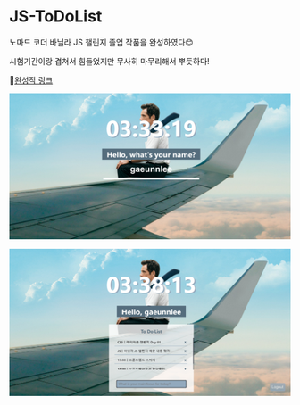 # JS-ToDoList

노마드 코더 바닐라 JS 챌린지 졸업 작품을 완성하였다😊

시험기간이랑 겹쳐서 힘들었지만 무사히 마무리해서 뿌듯하다!

💙[완성작 링크](https://gaeunnlee.github.io/JS-ToDoList/) 

![result01](./result-01.png)

![result02](./result-02.png)
